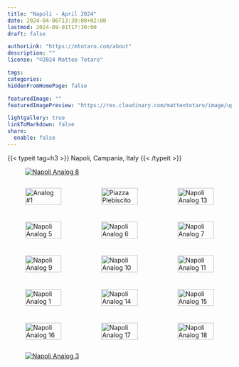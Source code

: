 ```yaml
---
title: "Napoli - April 2024"
date: 2024-04-06T13:30:00+02:00
lastmod: 2024-09-01T17:30:00
draft: false

authorLink: "https://mtotaro.com/about"
description: ""
license: "©2024 Matteo Totaro"

tags:
categories:
hiddenFromHomePage: false

featuredImage: ""
featuredImagePreview: "https://res.cloudinary.com/matteototaro/image/upload/c_auto,w_auto/napoli/napoli_analog_8.jpg"

lightgallery: true
linkToMarkdown: false
share:
  enable: false
---
```


<div class="container-fluid">
    {{< typeit tag=h3 >}} Napoli, Campania, Italy {{< /typeit >}}
     <!-- 8th Image -->
      <figure>
        <a class="lightgallery" 
            href="https://res.cloudinary.com/matteototaro/image/upload/napoli/napoli_analog_8.jpg"
            title="Napoli Analog 8"
            data-thumbnail="https://res.cloudinary.com/matteototaro/image/upload/c_auto,w_auto/napoli/napoli_analog_8.jpg"
            data-sub-html="Napoli Analog 8">
          <img class="lazyload blur-up"
               src="https://res.cloudinary.com/matteototaro/image/upload/c_auto,w_600/napoli/napoli_analog_8.jpg"
               alt="Napoli Analog 8">
        </a>
      </figure>
    <p></p>
    <div class="photo-grid">
      <!-- 1st Image -->
        <figure>
          <a class="lightgallery" 
              href="https://res.cloudinary.com/matteototaro/image/upload/napoli/napoli_analog_1.jpg"
              title="Analog #1"
              data-thumbnail="https://res.cloudinary.com/matteototaro/image/upload/c_auto,w_auto/napoli/napoli_analog_1.jpg"
              data-sub-html="raccontamela">
            <img class="lazyload blur-up"
                src="https://res.cloudinary.com/matteototaro/image/upload/c_auto,w_auto/napoli/napoli_analog_1.jpg"
                alt="Analog #1">
          </a>
        </figure>
        <!-- 2nd Image -->
        <figure>
          <a class="lightgallery" 
              href="https://res.cloudinary.com/matteototaro/image/upload/napoli/napoli_analog_2.jpg"
              title="Piazza Plebiscito"
              data-thumbnail="https://res.cloudinary.com/matteototaro/image/upload/c_auto,w_auto/napoli/napoli_analog_2.jpg"
              data-sub-html="Piazza Plebiscito">
            <img class="lazyload blur-up"
                src="https://res.cloudinary.com/matteototaro/image/upload/c_auto,w_auto/napoli/napoli_analog_2.jpg"
                alt="Piazza Plebiscito">
          </a>
        </figure>
      <!-- 13th Image -->
      <figure>
        <a class="lightgallery" 
            href="https://res.cloudinary.com/matteototaro/image/upload/napoli/napoli_analog_13.jpg"
            title="Napoli Analog 13"
            data-thumbnail="https://res.cloudinary.com/matteototaro/image/upload/c_auto,w_auto/napoli/napoli_analog_13.jpg"
            data-sub-html="Napoli Analog 13">
          <img class="lazyload blur-up"
               src="https://res.cloudinary.com/matteototaro/image/upload/c_auto,w_auto/napoli/napoli_analog_13.jpg"
               alt="Napoli Analog 13">
        </a>
      </figure>
      <!-- 5th Image -->
      <figure>
        <a class="lightgallery" 
            href="https://res.cloudinary.com/matteototaro/image/upload/napoli/napoli_analog_5.jpg"
            title="Napoli Analog 5"
            data-thumbnail="https://res.cloudinary.com/matteototaro/image/upload/c_auto,w_auto/napoli/napoli_analog_5.jpg"
            data-sub-html="Napoli Analog 5">
          <img class="lazyload blur-up"
               src="https://res.cloudinary.com/matteototaro/image/upload/c_auto,w_auto/napoli/napoli_analog_5.jpg"
               alt="Napoli Analog 5">
        </a>
      </figure>
      <!-- 6th Image -->
      <figure>
        <a class="lightgallery" 
            href="https://res.cloudinary.com/matteototaro/image/upload/napoli/napoli_analog_6.jpg"
            title="Napoli Analog 6"
            data-thumbnail="https://res.cloudinary.com/matteototaro/image/upload/c_auto,w_auto/napoli/napoli_analog_6.jpg"
            data-sub-html="Napoli Analog 6">
          <img class="lazyload blur-up"
               src="https://res.cloudinary.com/matteototaro/image/upload/c_auto,w_auto/napoli/napoli_analog_6.jpg"
               alt="Napoli Analog 6">
        </a>
      </figure>
      <!-- 7th Image -->
      <figure>
        <a class="lightgallery" 
            href="https://res.cloudinary.com/matteototaro/image/upload/napoli/napoli_analog_7.jpg"
            title="Napoli Analog 7"
            data-thumbnail="https://res.cloudinary.com/matteototaro/image/upload/c_auto,w_auto/napoli/napoli_analog_7.jpg"
            data-sub-html="Napoli Analog 7">
          <img class="lazyload blur-up"
               src="https://res.cloudinary.com/matteototaro/image/upload/c_auto,w_auto/napoli/napoli_analog_7.jpg"
               alt="Napoli Analog 7">
        </a>
      </figure>
      <!-- 9th Image -->
      <figure>
        <a class="lightgallery" 
            href="https://res.cloudinary.com/matteototaro/image/upload/napoli/napoli_analog_9.jpg"
            title="Napoli Analog 9"
            data-thumbnail="https://res.cloudinary.com/matteototaro/image/upload/c_auto,w_auto/napoli/napoli_analog_9.jpg"
            data-sub-html="Napoli Analog 9">
          <img class="lazyload blur-up"
               src="https://res.cloudinary.com/matteototaro/image/upload/c_auto,w_auto/napoli/napoli_analog_9.jpg"
               alt="Napoli Analog 9">
        </a>
      </figure>
      <!-- 10th Image -->
      <figure>
        <a class="lightgallery" 
            href="https://res.cloudinary.com/matteototaro/image/upload/napoli/napoli_analog_10.jpg"
            title="Napoli Analog 10"
            data-thumbnail="https://res.cloudinary.com/matteototaro/image/upload/c_auto,w_auto/napoli/napoli_analog_10.jpg"
            data-sub-html="Napoli Analog 10">
          <img class="lazyload blur-up"
               src="https://res.cloudinary.com/matteototaro/image/upload/c_auto,w_auto/napoli/napoli_analog_10.jpg"
               alt="Napoli Analog 10">
        </a>
      </figure>
      <!-- 11th Image -->
      <figure>
        <a class="lightgallery" 
            href="https://res.cloudinary.com/matteototaro/image/upload/napoli/napoli_analog_11.jpg"
            title="Napoli Analog 11"
            data-thumbnail="https://res.cloudinary.com/matteototaro/image/upload/c_auto,w_auto/napoli/napoli_analog_11.jpg"
            data-sub-html="Napoli Analog 11">
          <img class="lazyload blur-up"
               src="https://res.cloudinary.com/matteototaro/image/upload/c_auto,w_auto/napoli/napoli_analog_11.jpg"
               alt="Napoli Analog 11">
        </a>
      </figure>
      <!-- 12th Image -->
      <figure>
        <a class="lightgallery" 
            href="https://res.cloudinary.com/matteototaro/image/upload/napoli/napoli_analog_12.jpg"
            title="Napoli Analog 12"
            data-thumbnail="https://res.cloudinary.com/matteototaro/image/upload/c_auto,w_auto/napoli/napoli_analog_12.jpg"
            data-sub-html="Napoli Analog 12">
          <img class="lazyload blur-up"
               src="https://res.cloudinary.com/matteototaro/image/upload/c_auto,w_auto/napoli/napoli_analog_12.jpg"
               alt="Napoli Analog 1">
        </a>
      </figure>
      <!-- 14rd Image -->
      <figure>
        <a class="lightgallery" 
            href="https://res.cloudinary.com/matteototaro/image/upload/napoli/napoli_analog_14.jpg"
            title="Napoli Analog 14"
            data-thumbnail="https://res.cloudinary.com/matteototaro/image/upload/c_auto,w_auto/napoli/napoli_analog_14.jpg"
            data-sub-html="Napoli Analog 14">
          <img class="lazyload blur-up"
               src="https://res.cloudinary.com/matteototaro/image/upload/c_auto,w_auto/napoli/napoli_analog_14.jpg"
               alt="Napoli Analog 14">
        </a>
      </figure>
      <!-- 15th Image -->
      <figure>
        <a class="lightgallery" 
            href="https://res.cloudinary.com/matteototaro/image/upload/napoli/napoli_analog_15.jpg"
            title="Napoli Analog 15"
            data-thumbnail="https://res.cloudinary.com/matteototaro/image/upload/c_auto,w_auto/napoli/napoli_analog_15.jpg"
            data-sub-html="Napoli Analog 15">
          <img class="lazyload blur-up"
               src="https://res.cloudinary.com/matteototaro/image/upload/c_auto,w_auto/napoli/napoli_analog_15.jpg"
               alt="Napoli Analog 15">
        </a>
      </figure>      
      <!-- 16th Image -->
      <figure>
        <a class="lightgallery" 
            href="https://res.cloudinary.com/matteototaro/image/upload/napoli/napoli_analog_16.jpg"
            title="Napoli Analog 4"
            data-thumbnail="https://res.cloudinary.com/matteototaro/image/upload/c_auto,w_auto/napoli/napoli_analog_16.jpg"
            data-sub-html="Napoli Analog 16">
          <img class="lazyload blur-up"
               src="https://res.cloudinary.com/matteototaro/image/upload/c_auto,w_auto/napoli/napoli_analog_16.jpg"
               alt="Napoli Analog 16">
        </a>
      </figure>
      <!-- 17th Image -->
      <figure>
        <a class="lightgallery" 
            href="https://res.cloudinary.com/matteototaro/image/upload/napoli/napoli_analog_17.jpg"
            title="Napoli Analog 17"
            data-thumbnail="https://res.cloudinary.com/matteototaro/image/upload/c_auto,w_auto/napoli/napoli_analog_17.jpg"
            data-sub-html="Napoli Analog 17">
          <img class="lazyload blur-up"
               src="https://res.cloudinary.com/matteototaro/image/upload/c_auto,w_auto/napoli/napoli_analog_17.jpg"
               alt="Napoli Analog 17">
        </a>
      </figure>
      <!-- 18th Image -->
      <figure>
        <a class="lightgallery" 
            href="https://res.cloudinary.com/matteototaro/image/upload/napoli/napoli_analog_18.jpg"
            title="Napoli Analog 18"
            data-thumbnail="https://res.cloudinary.com/matteototaro/image/upload/c_auto,w_auto/napoli/napoli_analog_18.jpg"
            data-sub-html="Napoli Analog 18">
          <img class="lazyload blur-up"
               src="https://res.cloudinary.com/matteototaro/image/upload/c_auto,w_auto/napoli/napoli_analog_18.jpg"
               alt="Napoli Analog 18">
        </a>
      </figure>
    </div>
  </div>
        <!-- 3rd Image -->
        <figure>
          <a class="lightgallery" 
              href="https://res.cloudinary.com/matteototaro/image/upload/napoli/napoli_analog_3.jpg"
              title="Napoli Analog 3"
              data-thumbnail="https://res.cloudinary.com/matteototaro/image/upload/c_auto,w_auto/napoli/napoli_analog_3.jpg"
              data-sub-html="Napoli Analog 3">
            <img class="lazyload blur-up"
                src="https://res.cloudinary.com/matteototaro/image/upload/c_auto,w_auto/napoli/napoli_analog_3.jpg"
                alt="Napoli Analog 3">
          </a>
        </figure>
</div>

<style>
  .photo-grid {
    display: grid;
    grid-template-columns: repeat(3, 1fr);
    gap: 10px;
  }

  .photo-grid img {
    width: 100%;
    height: auto;
    object-fit: cover;
  }

  /* Media query per schermi più piccoli */
  @media (max-width: 768px) {
    .photo-grid {
      grid-template-columns: 1fr;
    }
  }
  @media (min-width: 124px) {
  .photo-grid {
    grid-template-columns: repeat(3, 1fr);
  }
}

</style>